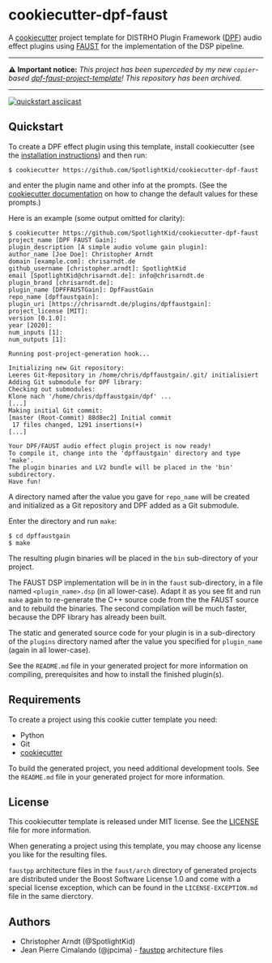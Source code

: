 # cookiecutter-dpf-faust

A [cookiecutter] project template for DISTRHO Plugin Framework ([DPF]) audio
effect plugins using [FAUST] for the implementation of the DSP pipeline.

---

**⚠️ Important notice:** *This project has been superceded by my new `copier`-based
[dpf-faust-project-template](https://github.com/SpotlightKid/dpf-faust-project-template)! This repository has been archived.*

---

[![quickstart asciicast](https://asciinema.org/a/355004.svg)](https://asciinema.org/a/355004?speed=2&&theme=monokai&autoplay=1&size=medium)

## Quickstart

To create a DPF effect plugin using this template, install cookiecutter (see
the [installation instructions]) and then run:

```console
$ cookiecutter https://github.com/SpotlightKid/cookiecutter-dpf-faust
```

and enter the plugin name and other info at the prompts. (See the
[cookiecutter documentation] on how to change the default values for these
prompts.)

Here is an example (some output omitted for clarity):

```console
$ cookiecutter https://github.com/SpotlightKid/cookiecutter-dpf-faust
project_name [DPF FAUST Gain]:
plugin_description [A simple audio volume gain plugin]:
author_name [Joe Doe]: Christopher Arndt
domain [example.com]: chrisarndt.de
github_username [christopher.arndt]: SpotlightKid
email [SpotlightKid@chrisarndt.de]: info@chrisarndt.de
plugin_brand [chrisarndt.de]:
plugin_name [DPFFAUSTGain]: DpfFaustGain
repo_name [dpffaustgain]:
plugin_uri [https://chrisarndt.de/plugins/dpffaustgain]:
project_license [MIT]:
version [0.1.0]:
year [2020]:
num_inputs [1]:
num_outputs [1]:

Running post-project-generation hook...

Initializing new Git repository:
Leeres Git-Repository in /home/chris/dpffaustgain/.git/ initialisiert
Adding Git submodule for DPF library:
Checking out submodules:
Klone nach '/home/chris/dpffaustgain/dpf' ...
[...]
Making initial Git commit:
[master (Root-Commit) 88d8ec2] Initial commit
 17 files changed, 1291 insertions(+)
[...]

Your DPF/FAUST audio effect plugin project is now ready!
To compile it, change into the 'dpffaustgain' directory and type 'make'.
The plugin binaries and LV2 bundle will be placed in the 'bin' subdirectory.
Have fun!
```

A directory named after the value you gave for `repo_name` will be created
and initialized as a Git repository and DPF added as a Git submodule.

Enter the directory and run `make`:

```console
$ cd dpffaustgain
$ make
```

The resulting plugin binaries will be placed in the `bin` sub-directory of your
project.

The FAUST DSP implementation will be in in the `faust` sub-directory, in a file
named `<plugin_name>.dsp` (in all lower-case). Adapt it as you see fit and run
`make` again to re-generate the C++ source code from the the FAUST source and
to rebuild the binaries. The second compilation will be much faster, because
the DPF library has already been built.

The static and generated source code for your plugin is in a sub-directory of
the `plugins` directory named after the value you specified for `plugin_name`
(again in all lower-case).

See the `README.md` file in your generated project for more information on
compiling, prerequisites and how to install the finished plugin(s).


## Requirements

To create a project using this cookie cutter template you need:

* Python
* Git
* [cookiecutter]

To build the generated project, you need additional development tools. See the
`README.md` file in your generated project for more information.


## License

This cookiecutter template is released under MIT license. See the
[LICENSE](./LICENSE) file for more information.

When generating a project using this template, you may choose any license you
like for the resulting files.

`faustpp` architecture files in the `faust/arch` directory of generated
projects are distributed under the Boost Software License 1.0 and come with a
special license exception, which can be found in the `LICENSE-EXCEPTION.md`
file in the same dierctory.


## Authors

* Christopher Arndt (@SpotlightKid)
* Jean Pierre Cimalando (@jpcima) - [faustpp] architecture files


[cookiecutter]: https://github.com/cookiecutter/cookiecutter
[cookiecutter documentation]: https://cookiecutter.readthedocs.io/en/latest/advanced/user_config.html
[DPF]: https://github.com/DISTRHO/DPF
[installation instructions]: http://cookiecutter.readthedocs.org/en/latest/installation.html
[FAUST]: https://faust.grame.fr/
[faustpp]: https://github.com/jpcima/faustpp
